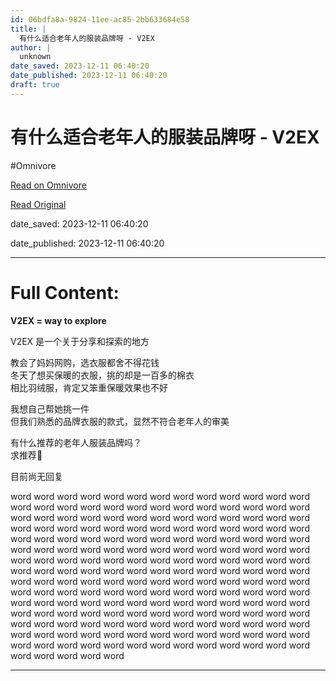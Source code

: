 ```yaml
---
id: 06bdfa8a-9824-11ee-ac85-2bb633684e58
title: |
  有什么适合老年人的服装品牌呀 - V2EX
author: |
  unknown
date_saved: 2023-12-11 06:40:20
date_published: 2023-12-11 06:40:20
draft: true
---
```


# 有什么适合老年人的服装品牌呀 - V2EX
#Omnivore

[Read on Omnivore](https://omnivore.app/me/v-2-ex-18c58eee11d)

[Read Original](https://www.v2ex.com/t/999481)

date_saved: 2023-12-11 06:40:20

date_published: 2023-12-11 06:40:20

--- 

# Full Content: 

**V2EX = way to explore**

V2EX 是一个关于分享和探索的地方 

教会了妈妈网购，选衣服都舍不得花钱  
冬天了想买保暖的衣服，挑的却是一百多的棉衣  
相比羽绒服，肯定又笨重保暖效果也不好

我想自己帮她挑一件  
但我们熟悉的品牌衣服的款式，显然不符合老年人的审美

有什么推荐的老年人服装品牌吗？  
求推荐🥹

目前尚无回复

word word word word word word word word word word word word word word word word word word word word word word word word word word word word word word word word word word word word word word word word word word word word word word word word word word word word word word word word word word word word word word word word word word word word word word word word word word word word word word word word word word word word word word word word word word word word word word word word word word word word word word word word word word word word word word word word word word word word word word word word word word word word word word word word word word word word word word word word word word word word word word word word word word word word word word word word word word word word word word word word word word word word word word word word word word word word word word word word word word word word word word word word word word word word word word word word word word word word word word word word

---

